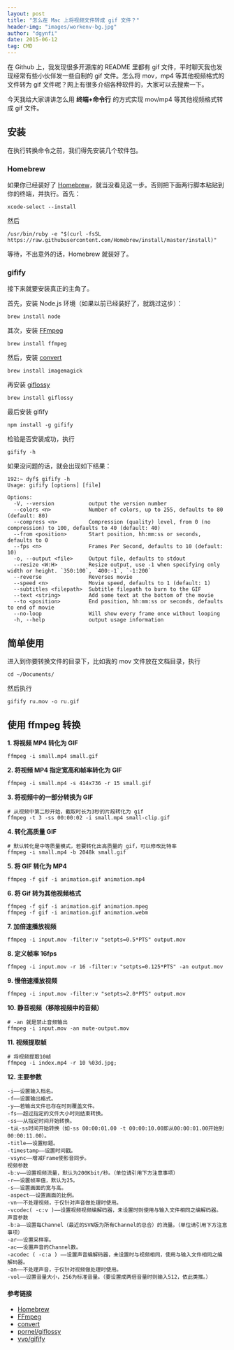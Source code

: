```yaml
---
layout: post
title: "怎么在 Mac 上将视频文件转成 gif 文件？"
header-img: "images/workenv-bg.jpg"
author: "dgynfi"
date: 2015-06-12
tag: CMD
---
```



在 Github 上，我发现很多开源库的 README 里都有 gif 文件，平时聊天我也发现经常有些小伙伴发一些自制的 gif 文件。怎么将 mov，mp4 等其他视频格式的文件转为 gif 文件呢？网上有很多介绍各种软件的，大家可以去搜索一下。

今天我给大家讲讲怎么用 **终端+命令行** 的方式实现 mov/mp4 等其他视频格式转成 gif 文件。

## 安装

在执行转换命令之前，我们得先安装几个软件包。

### Homebrew

如果你已经装好了 [Homebrew](https://www.jianshu.com/p/de6f1d2d37bf)，就当没看见这一步。否则把下面两行脚本粘贴到你的终端，并执行。首先：

```
xcode-select --install
```

然后

```
/usr/bin/ruby -e "$(curl -fsSL https://raw.githubusercontent.com/Homebrew/install/master/install)"
```

等待，不出意外的话，Homebrew 就装好了。

### gifify

接下来就要安装真正的主角了。

首先，安装 Node.js 环境（如果以前已经装好了，就跳过这步）：

```
brew install node
```

其次，安装 [FFmpeg](https://ffmpeg.org)

```
brew install ffmpeg
```

然后，安装 [convert](http://www.imagemagick.org/script/convert.php)

```
brew install imagemagick
```

再安装 [giflossy](https://github.com/kornelski/giflossy/)

```
brew install giflossy
```

最后安装 gifify

```
npm install -g gifify
```

检验是否安装成功，执行

```
gifify -h
```

如果没问题的话，就会出现如下结果：

```
192:~ dyf$ gifify -h
Usage: gifify [options] [file]

Options:
  -V, --version           output the version number
  --colors <n>            Number of colors, up to 255, defaults to 80 (default: 80)
  --compress <n>          Compression (quality) level, from 0 (no compression) to 100, defaults to 40 (default: 40)
  --from <position>       Start position, hh:mm:ss or seconds, defaults to 0
  --fps <n>               Frames Per Second, defaults to 10 (default: 10)
  -o, --output <file>     Output file, defaults to stdout
  --resize <W:H>          Resize output, use -1 when specifying only width or height. `350:100`, `400:-1`, `-1:200`
  --reverse               Reverses movie
  --speed <n>             Movie speed, defaults to 1 (default: 1)
  --subtitles <filepath>  Subtitle filepath to burn to the GIF
  --text <string>         Add some text at the bottom of the movie
  --to <position>         End position, hh:mm:ss or seconds, defaults to end of movie
  --no-loop               Will show every frame once without looping
  -h, --help              output usage information
```

## 简单使用

进入到你要转换文件的目录下，比如我的 mov 文件放在文档目录，执行

```
cd ~/Documents/
```

然后执行

```
gifify ru.mov -o ru.gif
```

## 使用 ffmpeg 转换

**1. 将视频 MP4 转化为 GIF**

```
ffmpeg -i small.mp4 small.gif
```

**2. 将视频 MP4 指定宽高和帧率转化为 GIF**

```
ffmpeg -i small.mp4 -s 414x736 -r 15 small.gif
```

**3. 将视频中的一部分转换为 GIF**

```
# 从视频中第二秒开始，截取时长为3秒的片段转化为 gif
ffmpeg -t 3 -ss 00:00:02 -i small.mp4 small-clip.gif
```

**4. 转化高质量 GIF**

```
# 默认转化是中等质量模式，若要转化出高质量的 gif，可以修改比特率
ffmpeg -i small.mp4 -b 2048k small.gif
```

**5. 将 GIF 转化为 MP4**

```
ffmpeg -f gif -i animation.gif animation.mp4
```

**6. 将 Gif 转为其他视频格式**

```
ffmpeg -f gif -i animation.gif animation.mpeg
ffmpeg -f gif -i animation.gif animation.webm
```

**7. 加倍速播放视频**

```
ffmpeg -i input.mov -filter:v "setpts=0.5*PTS" output.mov
```

**8. 定义帧率 16fps**

```
ffmpeg -i input.mov -r 16 -filter:v "setpts=0.125*PTS" -an output.mov
```

**9. 慢倍速播放视频**

```
ffmpeg -i input.mov -filter:v "setpts=2.0*PTS" output.mov
```

**10. 静音视频（移除视频中的音频）**

```
# -an 就是禁止音频输出
ffmpeg -i input.mov -an mute-output.mov
```

**11. 视频提取帧**

```
# 将视频提取10帧
ffmpeg -i index.mp4 -r 10 %03d.jpg;
```

**12. 主要参数**

```
-i——设置输入档名。
-f——设置输出格式。
-y——若输出文件已存在时则覆盖文件。
-fs——超过指定的文件大小时则结束转换。
-ss——从指定时间开始转换。
-t从-ss时间开始转换（如-ss 00:00:01.00 -t 00:00:10.00即从00:00:01.00开始到00:00:11.00）。
-title——设置标题。
-timestamp——设置时间戳。
-vsync——增减Frame使影音同步。
视频参数
-b:v——设置视频流量，默认为200Kbit/秒。（单位请引用下方注意事项）
-r——设置帧率值，默认为25。
-s——设置画面的宽与高。
-aspect——设置画面的比例。
-vn——不处理视频，于仅针对声音做处理时使用。
-vcodec( -c:v )——设置视频视频编解码器，未设置时则使用与输入文件相同之编解码器。
声音参数
-b:a——设置每Channel（最近的SVN版为所有Channel的总合）的流量。（单位请引用下方注意事项）
-ar——设置采样率。
-ac——设置声音的Channel数。
-acodec ( -c:a ) ——设置声音编解码器，未设置时与视频相同，使用与输入文件相同之编解码器。
-an——不处理声音，于仅针对视频做处理时使用。
-vol——设置音量大小，256为标准音量。（要设置成两倍音量时则输入512，依此类推。）
```

#### 参考链接

- [Homebrew](http://brew.sh/index_zh-cn.html)
- [FFmpeg](https://ffmpeg.org/)
- [convert](http://www.imagemagick.org/script/convert.php)
- [pornel/giflossy](https://github.com/kornelski/giflossy/releases)
- [vvo/gifify](https://github.com/vvo/gifify)
